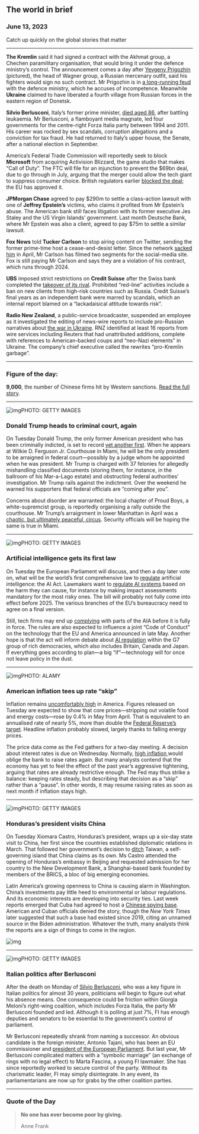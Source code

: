 ## The world in brief

### June 13, 2023

Catch up quickly on the global stories that matter



------



**The Kremlin** said it had signed a contract with the Akhmat group, a Chechen paramilitary organisation, that would bring it under the defence ministry’s control. The announcement comes a day after [Yevgeny Prigozhin](https://www.economist.com/1843/2023/06/12/abominable-showman-the-rise-of-wagners-yevgeny-prigozhin) (pictured), the head of Wagner group, a Russian mercenary outfit, said his fighters would sign no such contract. Mr Prigozhin is in [a long-running feud](https://www.economist.com/the-economist-explains/2023/05/11/why-the-boss-of-wagner-group-is-feuding-with-russias-military-leaders) with the defence ministry, which he accuses of incompetence. Meanwhile **Ukraine** claimed to have liberated a fourth village from Russian forces in the eastern region of Donetsk.

**Silvio Berlusconi**, Italy’s former prime minister, [died aged 86](https://www.economist.com/obituary/2023/06/12/silvio-berlusconi-has-died-aged-86), after battling leukaemia. Mr Berlusconi, a flamboyant media magnate, led four governments for the centre-right Forza Italia party between 1994 and 2011. His career was rocked by sex scandals, corruption allegations and a conviction for tax fraud. He had returned to Italy’s upper house, the Senate, after a national election in September.

America’s Federal Trade Commission will reportedly seek to block **Microsoft** from acquiring Activision Blizzard, the game studio that makes “Call of Duty”. The FTC will file for an injunction to prevent the $69bn deal, due to go through in July, arguing that the merger could allow the tech giant to suppress consumer choice. British regulators earlier [blocked the deal](https://www.economist.com/business/2023/04/26/britain-shoots-down-microsofts-69bn-activision-deal); the EU has approved it.

**JPMorgan Chase** agreed to pay $290m to settle a class-action lawsuit with one of **Jeffrey Epstein’s** victims, who claims it profited from Mr Epstein’s abuse. The American bank still faces litigation with its former executive Jes Staley and the US Virgin Islands’ government. Last month Deutsche Bank, where Mr Epstein was also a client, agreed to pay $75m to settle a similar lawsuit.

**Fox News** told **Tucker Carlson** to stop airing content on Twitter, sending the former prime-time host a cease-and-desist letter. Since the network [sacked him](https://www.economist.com/united-states/2023/04/24/fox-news-shows-that-not-even-tucker-carlson-is-bigger-than-the-network) in April, Mr Carlson has filmed two segments for the social-media site. Fox is still paying Mr Carlson and says they are a violation of his contract, which runs through 2024.

**UBS** imposed strict restrictions on **Credit Suisse** after the Swiss bank completed the [takeover of its rival](https://www.economist.com/finance-and-economics/2023/03/20/credit-suisses-takeover-causes-turmoil-in-a-275bn-bond-market). Prohibited “red-line” activities include a ban on new clients from high-risk countries such as Russia. Credit Suisse’s final years as an independent bank were marred by scandals, which an internal report blamed on a “lackadaisical attitude towards risk”.

**Radio New Zealand**, a public-service broadcaster, suspended an employee as it investigated the editing of news-wire reports to include pro-Russian narratives about [the war in Ukraine](https://www.economist.com/ukraine-crisis). RNZ identified at least 16 reports from wire services including Reuters that had unattributed additions, complete with references to American-backed coups and “neo-Nazi elements” in Ukraine. The company’s chief executive called the rewrites “pro-Kremlin garbage”.



------



### Figure of the day: 

**9,000**, the number of Chinese firms hit by Western sanctions. [Read the full story](https://www.economist.com/business/2023/06/11/is-doing-business-in-china-becoming-impossible-for-foreigners).



------



![img](https://niceboy.online/insight/public/Espresso/PHOTOS/20230617_dap307.jpg)PHOTO: GETTY IMAGES

### Donald Trump heads to criminal court, again

On Tuesday Donald Trump, the only former American president who has been criminally indicted, is set to record [yet another first](https://www.economist.com/united-states/2023/06/09/donald-trump-is-in-his-most-serious-legal-trouble-yet). When he appears at Wilkie D. Ferguson Jr. Courthouse in Miami, he will be the only president to be arraigned in federal court—possibly by a judge whom he appointed when he was president. Mr Trump is charged with 37 felonies for allegedly mishandling classified documents (storing them, for instance, in the ballroom of his Mar-a-Lago estate) and obstructing federal authorities’ investigation. Mr Trump rails against the indictment. Over the weekend he warned his supporters that federal officials are “coming after you”.

Concerns about disorder are warranted: the local chapter of Proud Boys, a white-supremcist group, is reportedly organising a rally outside the courthouse. Mr Trump’s arraignment in lower Manhattan in April was a [chaotic, but ultimately peaceful, circus](https://www.economist.com/1843/2023/04/05/brawlers-jokers-and-a-naked-cowboy-as-trump-returns-to-new-york). Security officials will be hoping the same is true in Miami.



------



![img](https://niceboy.online/insight/public/Espresso/PHOTOS/20230617_dap306.jpg)PHOTO: GETTY IMAGES

### Artificial intelligence gets its first law

On Tuesday the European Parliament will discuss, and then a day later vote on, what will be the world’s first comprehensive law to [regulate](https://www.economist.com/europe/2021/04/24/the-eu-wants-to-become-the-worlds-super-regulator-in-ai) artificial intelligence: the AI Act. Lawmakers want to [regulate AI systems](https://www.economist.com/leaders/2023/04/20/how-to-worry-wisely-about-artificial-intelligence) based on the harm they can cause, for instance by making impact assessments mandatory for the most risky ones. The bill will probably not fully come into effect before 2025. The various branches of the EU’s bureaucracy need to agree on a final version.

Still, tech firms may end up [complying](https://www.economist.com/business/2023/05/25/why-tech-giants-want-to-strangle-ai-with-red-tape) with parts of the AIA before it is fully in force. The rules are also expected to influence a joint “Code of Conduct” on the technology that the EU and America announced in late May. Another hope is that the act will inform debate about [AI regulation](https://www.economist.com/by-invitation/2023/04/18/the-world-needs-an-international-agency-for-artificial-intelligence-say-two-ai-experts) within the G7 group of rich democracies, which also includes Britain, Canada and Japan. If everything goes according to plan—a big “if”—technology will for once not leave policy in the dust.



------



![img](https://niceboy.online/insight/public/Espresso/PHOTOS/20230617_dap310.jpg)PHOTO: ALAMY

### American inflation tees up rate “skip”

Inflation remains [uncomfortably high](https://www.economist.com/briefing/2023/02/16/lots-of-investors-think-inflation-is-under-control-not-so-fast) in America. Figures released on Tuesday are expected to show that core prices—stripping out volatile food and energy costs—rose by 0.4% in May from April. That is equivalent to an annualised rate of nearly 5%, more than double the [Federal Reserve’s target](https://www.economist.com/by-invitation/2023/04/04/the-fed-may-not-get-inflation-down-to-2-says-richard-clarida). Headline inflation probably slowed, largely thanks to falling energy prices.

The price data come as the Fed gathers for a two-day meeting. A decision about interest rates is due on Wednesday. Normally, [high inflation ](https://www.economist.com/graphic-detail/2023/02/02/inflation-usually-hits-americas-poor-hardest-not-this-time)would oblige the bank to raise rates again. But many analysts contend that the economy has yet to feel the effect of the past year’s aggressive tightening, arguing that rates are already restrictive enough. The Fed may thus strike a balance: keeping rates steady, but describing that decision as a “skip” rather than a “pause”. In other words, it may resume raising rates as soon as next month if inflation stays high.



------



![img](https://niceboy.online/insight/public/Espresso/PHOTOS/20230617_dap302.jpg)PHOTO: GETTY IMAGES

### Honduras’s president visits China

On Tuesday Xiomara Castro, Honduras’s president, wraps up a six-day state visit to China, her first since the countries established diplomatic relations in March. That followed her government’s decision to [ditch](https://www.economist.com/the-economist-explains/2023/03/28/why-is-taiwan-losing-its-friends) Taiwan, a self-governing island that China claims as its own. Ms Castro attended the opening of Honduras’s embassy in Beijing and requested admission for her country to the New Development Bank, a Shanghai-based bank founded by members of the BRICS, a bloc of big emerging economies.

Latin America’s growing openness to China is causing alarm in Washington. China’s investments pay little heed to environmental or labour regulations. And its economic interests are developing into security ties. Last week reports emerged that Cuba had agreed to host a [Chinese spying base](https://www.economist.com/china/2023/06/09/what-to-make-of-reports-that-cuba-will-host-a-chinese-spy-base). American and Cuban officials denied the story, though the *New York Times* later suggested that such a base had existed since 2019, citing an unnamed source in the Biden administration. Whatever the truth, many analysts think the reports are a sign of things to come in the region.

![img](https://niceboy.online/insight/public/Espresso/PHOTOS/20230617_DAC505.jpg)



------



![img](https://niceboy.online/insight/public/Espresso/PHOTOS/20230617_dap312.jpg)PHOTO: GETTY IMAGES

### Italian politics after Berlusconi

After the death on Monday of [Silvio Berlusconi](https://www.economist.com/obituary/2023/06/12/silvio-berlusconi-has-died-aged-86), who was a key figure in Italian politics for almost 30 years, politicians will begin to figure out what his absence means. One consequence could be friction within Giorgia Meloni’s right-wing coalition, which includes Forza Italia, the party Mr Berlusconi founded and led. Although it is polling at just 7%, FI has enough deputies and senators to be essential to the government’s control of parliament.

Mr Berlusconi repeatedly shrank from naming a successor. An obvious candidate is the foreign minister, Antonio Tajani, who has been an EU commissioner and [president of the European Parliament](https://www.economist.com/europe/2017/01/21/the-european-parliaments-new-president-represents-a-shift-to-the-right). But last year, Mr Berlusconi complicated matters with a “symbolic marriage” (an exchange of rings with no legal effect) to Marta Fascina, a young FI lawmaker. She has since reportedly worked to secure control of the party. Without its charismatic leader, FI may simply disintegrate. In any event, its parliamentarians are now up for grabs by the other coalition parties.



------

### Quote of the Day



> **No one has ever become poor by giving.**
>
> Anne Frank



